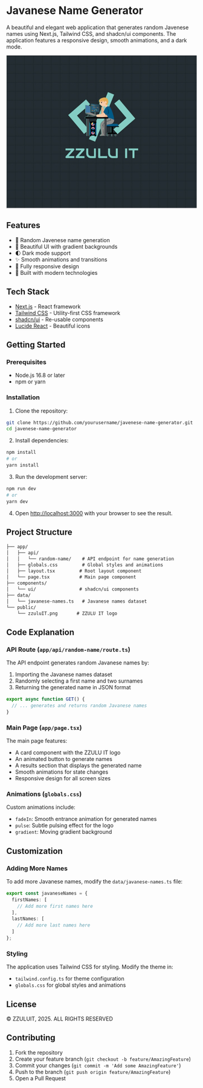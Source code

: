 # Javanese Name Generator

A beautiful and elegant web application that generates random Javenese names using Next.js, Tailwind CSS, and shadcn/ui components. The application features a responsive design, smooth animations, and a dark mode.

![ZZULU IT Logo](/public/zzuluIT.png)

## Features

- 🎲 Random Javenese name generation
- 🎨 Beautiful UI with gradient backgrounds
- 🌓 Dark mode support
- ✨ Smooth animations and transitions
- 📱 Fully responsive design
- 🚀 Built with modern technologies

## Tech Stack

- [Next.js](https://nextjs.org/) - React framework
- [Tailwind CSS](https://tailwindcss.com/) - Utility-first CSS framework
- [shadcn/ui](https://ui.shadcn.com/) - Re-usable components
- [Lucide React](https://lucide.dev/) - Beautiful icons

## Getting Started

### Prerequisites

- Node.js 16.8 or later
- npm or yarn

### Installation

1. Clone the repository:
```bash
git clone https://github.com/yourusername/javenese-name-generator.git
cd javenese-name-generator
```

2. Install dependencies:
```bash
npm install
# or
yarn install
```

3. Run the development server:
```bash
npm run dev
# or
yarn dev
```

4. Open [http://localhost:3000](http://localhost:3000) with your browser to see the result.

## Project Structure

```
├── app/
│   ├── api/
│   │   └── random-name/    # API endpoint for name generation
│   ├── globals.css         # Global styles and animations
│   ├── layout.tsx         # Root layout component
│   └── page.tsx           # Main page component
├── components/
│   └── ui/                # shadcn/ui components
├── data/
│   └── javanese-names.ts   # Javanese names dataset
└── public/
    └── zzuluIT.png       # ZZULU IT logo
```

## Code Explanation

### API Route (`app/api/random-name/route.ts`)
The API endpoint generates random Javanese names by:
1. Importing the Javanese names dataset
2. Randomly selecting a first name and two surnames
3. Returning the generated name in JSON format

```typescript
export async function GET() {
  // ... generates and returns random Javanese names
}
```

### Main Page (`app/page.tsx`)
The main page features:
- A card component with the ZZULU IT logo
- An animated button to generate names
- A results section that displays the generated name
- Smooth animations for state changes
- Responsive design for all screen sizes

### Animations (`globals.css`)
Custom animations include:
- `fadeIn`: Smooth entrance animation for generated names
- `pulse`: Subtle pulsing effect for the logo
- `gradient`: Moving gradient background

## Customization

### Adding More Names
To add more Javanese names, modify the `data/javanese-names.ts` file:

```typescript
export const javaneseNames = {
  firstNames: [
    // Add more first names here
  ],
  lastNames: [
    // Add more last names here
  ]
};
```

### Styling
The application uses Tailwind CSS for styling. Modify the theme in:
- `tailwind.config.ts` for theme configuration
- `globals.css` for global styles and animations

## License

© ZZULUIT, 2025. ALL RIGHTS RESERVED

## Contributing

1. Fork the repository
2. Create your feature branch (`git checkout -b feature/AmazingFeature`)
3. Commit your changes (`git commit -m 'Add some AmazingFeature'`)
4. Push to the branch (`git push origin feature/AmazingFeature`)
5. Open a Pull Request
